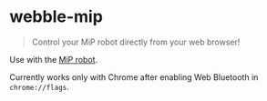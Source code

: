 # webble-mip

> Control your MiP robot directly from your web browser! 

Use with the [MiP robot](http://wowwee.com/mip).

Currently works only with Chrome after enabling Web Bluetooth in `chrome://flags`.
